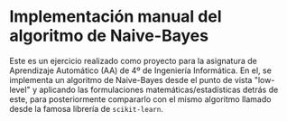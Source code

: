 # Implementación manual del algoritmo de Naive-Bayes
Este es un ejercicio realizado como proyecto para la asignatura de Aprendizaje Automático (AA) de 4º de Ingeniería Informática. En el, se implementa un algoritmo de Naive-Bayes desde el punto de vista "low-level" y aplicando las formulaciones matemáticas/estadísticas detrás de este, para posteriormente compararlo con el mismo algoritmo llamado desde la famosa librería de `scikit-learn`.
